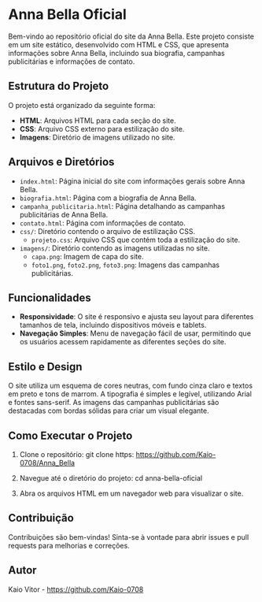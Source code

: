 # Anna Bella Oficial

Bem-vindo ao repositório oficial do site da Anna Bella. Este projeto consiste em um site estático, desenvolvido com HTML e CSS, que apresenta informações sobre Anna Bella, incluindo sua biografia, campanhas publicitárias e informações de contato.

## Estrutura do Projeto

O projeto está organizado da seguinte forma:

- **HTML**: Arquivos HTML para cada seção do site.
- **CSS**: Arquivo CSS externo para estilização do site.
- **Imagens**: Diretório de imagens utilizado no site.

## Arquivos e Diretórios

- `index.html`: Página inicial do site com informações gerais sobre Anna Bella.
- `biografia.html`: Página com a biografia de Anna Bella.
- `campanha_publicitaria.html`: Página detalhando as campanhas publicitárias de Anna Bella.
- `contato.html`: Página com informações de contato.
- `css/`: Diretório contendo o arquivo de estilização CSS.
  - `projeto.css`: Arquivo CSS que contém toda a estilização do site.
- `imagens/`: Diretório contendo as imagens utilizadas no site.
  - `capa.png`: Imagem de capa do site.
  - `foto1.png`, `foto2.png`, `foto3.png`: Imagens das campanhas publicitárias.

## Funcionalidades

- **Responsividade**: O site é responsivo e ajusta seu layout para diferentes tamanhos de tela, incluindo dispositivos móveis e tablets.
- **Navegação Simples**: Menu de navegação fácil de usar, permitindo que os usuários acessem rapidamente as diferentes seções do site.

## Estilo e Design

O site utiliza um esquema de cores neutras, com fundo cinza claro e textos em preto e tons de marrom. A tipografia é simples e legível, utilizando Arial e fontes sans-serif. As imagens das campanhas publicitárias são destacadas com bordas sólidas para criar um visual elegante.


## Como Executar o Projeto

1. Clone o repositório:
   git clone https: https://github.com/Kaio-0708/Anna_Bella

2. Navegue até o diretório do projeto:
cd anna-bella-oficial

3. Abra os arquivos HTML em um navegador web para visualizar o site.


## Contribuição
Contribuições são bem-vindas! Sinta-se à vontade para abrir issues e pull requests para melhorias e correções.



## Autor

Kaio Vitor - https://github.com/Kaio-0708


